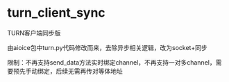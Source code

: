 # turn_client_sync
TURN客户端同步版

由aioice包中turn.py代码修改而来，去除异步相关逻辑，改为socket+同步

限制：不再支持send_data方法实时绑定channel，不再支持一对多channel，需要预先手动绑定，后续无需再传对等体地址
